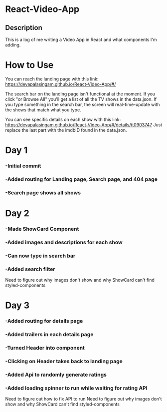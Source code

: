 # React-Video-App

## Description
This is a log of me writing a Video App in React and what components I'm adding.

# How to Use
You can reach the landing page with this link:
https://devapalasingam.github.io/React-Video-App/#/

The search bar on the landing page isn't functional at the moment. If you click "or Browse All" you'll get a list of all the TV shows in the data.json. If you type something in the search bar, the screen will real-time-update with the shows that match what you type.

You can see specific details on each show with this link:
https://devapalasingam.github.io/React-Video-App/#/details/tt0903747
Just replace the last part with the imdbID found in the data.json.



# Day 1
### -Initial commit
### -Added routing for Landing page, Search page, and 404 page
### -Search page shows all shows

# Day 2
### -Made ShowCard Component
### -Added images and descriptions for each show
### -Can now type in search bar
### -Added search filter

Need to figure out why images don't show and why ShowCard can't find styled-components

# Day 3
### -Added routing for details page
### -Added trailers in each details page
### -Turned Header into component
### -Clicking on Header takes back to landing page
### -Added Api to randomly generate ratings
### -Added loading spinner to run while waiting for rating API

Need to figure out how to fix API to run
Need to figure out why images don't show and why ShowCard can't find styled-components

